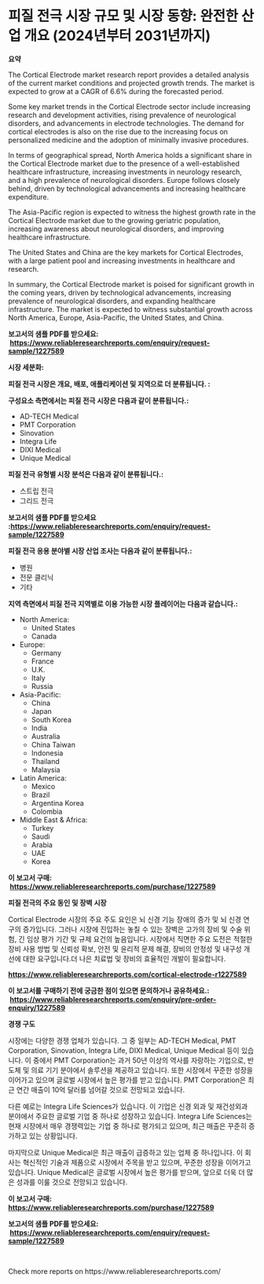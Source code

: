 <p><h1>피질 전극 시장 규모 및 시장 동향: 완전한 산업 개요 (2024년부터 2031년까지)</h1></p><p><strong>요약</strong></p>
<p><p>The Cortical Electrode market research report provides a detailed analysis of the current market conditions and projected growth trends. The market is expected to grow at a CAGR of 6.6% during the forecasted period. </p><p>Some key market trends in the Cortical Electrode sector include increasing research and development activities, rising prevalence of neurological disorders, and advancements in electrode technologies. The demand for cortical electrodes is also on the rise due to the increasing focus on personalized medicine and the adoption of minimally invasive procedures.</p><p>In terms of geographical spread, North America holds a significant share in the Cortical Electrode market due to the presence of a well-established healthcare infrastructure, increasing investments in neurology research, and a high prevalence of neurological disorders. Europe follows closely behind, driven by technological advancements and increasing healthcare expenditure. </p><p>The Asia-Pacific region is expected to witness the highest growth rate in the Cortical Electrode market due to the growing geriatric population, increasing awareness about neurological disorders, and improving healthcare infrastructure. </p><p>The United States and China are the key markets for Cortical Electrodes, with a large patient pool and increasing investments in healthcare and research. </p><p>In summary, the Cortical Electrode market is poised for significant growth in the coming years, driven by technological advancements, increasing prevalence of neurological disorders, and expanding healthcare infrastructure. The market is expected to witness substantial growth across North America, Europe, Asia-Pacific, the United States, and China.</p></p>
<p><strong>보고서의 샘플 PDF를 받으세요: &nbsp;<a href="https://www.reliableresearchreports.com/enquiry/request-sample/1227589">https://www.reliableresearchreports.com/enquiry/request-sample/1227589</a></strong></p>
<p><strong>시장 세분화:</strong></p>
<p><strong> 피질 전극 시장은 개요, 배포, 애플리케이션 및 지역으로 더 분류됩니다. :</strong></p>
<p><strong>구성요소 측면에서는 피질 전극 시장은 다음과 같이 분류됩니다.:</strong></p>
<p><ul><li>AD-TECH Medical</li><li>PMT Corporation</li><li>Sinovation</li><li>Integra Life</li><li>DIXI Medical</li><li>Unique Medical</li></ul></p>
<p><strong> 피질 전극 유형별 시장 분석은 다음과 같이 분류됩니다.:</strong></p>
<p><ul><li>스트립 전극</li><li>그리드 전극</li></ul></p>
<p><strong>보고서의 샘플 PDF를 받으세요 :<a href="https://www.reliableresearchreports.com/enquiry/request-sample/1227589">https://www.reliableresearchreports.com/enquiry/request-sample/1227589</a></strong></p>
<p><strong> 피질 전극 응용 분야별 시장 산업 조사는 다음과 같이 분류됩니다.:</strong></p>
<p><ul><li>병원</li><li>전문 클리닉</li><li>기타</li></ul></p>
<p><strong>지역 측면에서 피질 전극 지역별로 이용 가능한 시장 플레이어는 다음과 같습니다.:</strong></p>
<p><ul>
    <li>
        North America:
        <ul>
            <li>United States</li>
            <li>Canada</li>
        </ul>
    </li>
    <li>
        Europe:
        <ul>
            <li>Germany</li>
            <li>France</li>
            <li>U.K.</li>
            <li>Italy</li>
            <li>Russia</li>
        </ul>
    </li>
    <li>
        Asia-Pacific:
        <ul>
            <li>China</li>
            <li>Japan</li>
            <li>South Korea</li>
            <li>India</li>
            <li>Australia</li>
            <li>China Taiwan</li>
            <li>Indonesia</li>
            <li>Thailand</li>
            <li>Malaysia</li>
        </ul>
    </li>
    <li>
        Latin America:
        <ul>
            <li>Mexico</li>
            <li>Brazil</li>
            <li>Argentina Korea</li>
            <li>Colombia</li>
        </ul>
    </li>
    <li>
        Middle East & Africa:
        <ul>
            <li>Turkey</li>
            <li>Saudi</li>
            <li>Arabia</li>
            <li>UAE</li>
            <li>Korea</li>
        </ul>
    </li>
    </ul></p>
<p><strong>이 보고서 구매: &nbsp;<a href="https://www.reliableresearchreports.com/purchase/1227589">https://www.reliableresearchreports.com/purchase/1227589</a></strong></p>
<p><strong>피질 전극의 주요 동인 및 장벽 시장</strong></p>
<p><p>Cortical Electrode 시장의 주요 주도 요인은 뇌 신경 기능 장애의 증가 및 뇌 신경 연구의 증가입니다. 그러나 시장에 진입하는 놓칠 수 있는 장벽은 고가의 장비 및 수술 위험, 긴 임상 평가 기간 및 규제 요건의 높음입니다. 시장에서 직면한 주요 도전은 적절한 장비 사용 방법 및 신뢰성 확보, 안전 및 윤리적 문제 해결, 장비의 안정성 및 내구성 개선에 대한 요구입니다.더 나은 치료법 및 장비의 효율적인 개발이 필요합니다.</p></p>
<p><strong><a href="https://www.reliableresearchreports.com/cortical-electrode-r1227589">https://www.reliableresearchreports.com/cortical-electrode-r1227589</a></strong></p>
<p><strong>이 보고서를 구매하기 전에 궁금한 점이 있으면 문의하거나 공유하세요.: &nbsp;<a href="https://www.reliableresearchreports.com/enquiry/pre-order-enquiry/1227589">https://www.reliableresearchreports.com/enquiry/pre-order-enquiry/1227589</a></strong></p>
<p><strong>경쟁 구도</strong></p>
<p><p>시장에는 다양한 경쟁 업체가 있습니다. 그 중 일부는 AD-TECH Medical, PMT Corporation, Sinovation, Integra Life, DIXI Medical, Unique Medical 등이 있습니다. 이 중에서 PMT Corporation는 과거 50년 이상의 역사를 자랑하는 기업으로, 반도체 및 의료 기기 분야에서 솔루션을 제공하고 있습니다. 또한 시장에서 꾸준한 성장을 이어가고 있으며 글로벌 시장에서 높은 평가를 받고 있습니다. PMT Corporation은 최근 연간 매출이 10억 달러를 넘어갈 것으로 전망되고 있습니다.</p><p>다른 예로는 Integra Life Sciences가 있습니다. 이 기업은 신경 외과 및 재건성외과 분야에서 주요한 글로벌 기업 중 하나로 성장하고 있습니다. Integra Life Sciences는 현재 시장에서 매우 경쟁력있는 기업 중 하나로 평가되고 있으며, 최근 매출은 꾸준히 증가하고 있는 상황입니다.</p><p>마지막으로 Unique Medical은 최근 매출이 급증하고 있는 업체 중 하나입니다. 이 회사는 혁신적인 기술과 제품으로 시장에서 주목을 받고 있으며, 꾸준한 성장을 이어가고 있습니다. Unique Medical은 글로벌 시장에서 높은 평가를 받으며, 앞으로 더욱 더 많은 성과를 이룰 것으로 전망되고 있습니다.</p></p>
<p><strong>이 보고서 구매: &nbsp; <a href="https://www.reliableresearchreports.com/purchase/1227589">https://www.reliableresearchreports.com/purchase/1227589</a></strong></p>
<p><strong>보고서의 샘플 PDF를 받으세요: &nbsp;<a href="https://www.reliableresearchreports.com/enquiry/request-sample/1227589">https://www.reliableresearchreports.com/enquiry/request-sample/1227589</a></strong><strong></strong></p>
<p>&nbsp;</p>
<p>Check more reports on https://www.reliableresearchreports.com/</p>